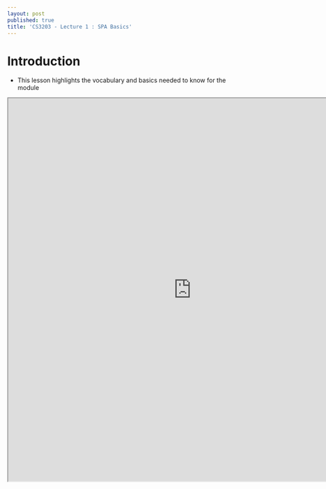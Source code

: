 ```yaml
---
layout: post
published: true
title: 'CS3203 - Lecture 1 : SPA Basics'
---
```

# Introduction

- This lesson highlights the vocabulary and basics needed to know for the module

<iframe src="https://drive.google.com/file/d/10gro9pGxnagUbGCgQyu27oXNJ6-zhsj3/preview" width="840" height="880"></iframe>

